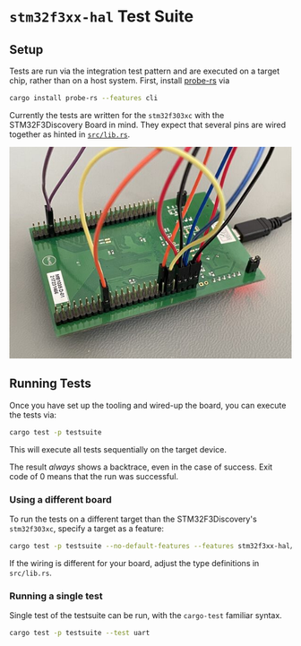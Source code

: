 # `stm32f3xx-hal` Test Suite

## Setup

Tests are run via the integration test pattern and are executed on a target
chip, rather than on a host system. First, install
[probe-rs](https://crates.io/crates/probe-rs) via

```sh
cargo install probe-rs --features cli
```

Currently the tests are written for the `stm32f303xc` with the STM32F3Discovery
Board in mind. They expect that several pins are wired together as hinted in
[`src/lib.rs`](src/lib.rs).

![test wiring](assets/test-wiring.jpg "Test Wiring for STM32F3Discovery")

## Running Tests

Once you have set up the tooling and wired-up the board, you can execute the
tests via:

```bash
cargo test -p testsuite
```

This will execute all tests sequentially on the target device.

The result _always_ shows a backtrace, even in the case of success.
Exit code of 0 means that the run was successful.

### Using a different board

To run the tests on a different target than the STM32F3Discovery's
`stm32f303xc`, specify a target as a feature:

```bash
cargo test -p testsuite --no-default-features --features stm32f3xx-hal/stm32f301xb
```

If the wiring is different for your board, adjust the type definitions in
`src/lib.rs`.

### Running a single test

Single test of the testsuite can be run, with the `cargo-test` familiar syntax.

```bash
cargo test -p testsuite --test uart
```
